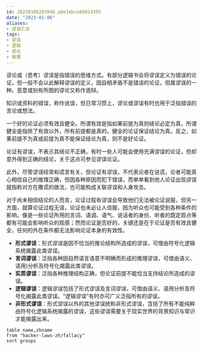 ```yaml
---
id: 20230106203048_a8e1ebce89d14395
date: "2023-01-06"
aliases:
- 谬误汇总
tags:
- 谬误
- 逻辑
- 谬论
- 推理
---
```


谬论或（思考）谬误是指错误的思维方式。有部分逻辑书会将谬误定义为错误的论证，但一般不会以此解释谬误的定义，因自相矛盾不是错误的论证，但属谬误的一种。恶意或别有所图的谬论又称作诡辩。

知识或资料的错误，称作讹误，但日常习惯上，谬论或谬误有时也用于泛指错误的言论或想法。

一个好的论证必须有效且健全。所谓有效是指如果前提为真则结论必定为真，所谓健全是指除了有效以外，所有前提都是真的，健全的论证保证结论为真。反之，如果前提不为真或前提为真不能保证结论为真，则不是好论证。

论证有谬误，不表示其结论不正确，有时一些人可能会使用充满谬误的论证，但却意外得到正确的结论，关于这点可参见谬误论证。

此外，尽管谬误经常和谎言有关，但论证有谬误，不代表论者在说谎，论者可能真心相信自己的推理正确，但因各种原因而犯下错误，而单单看到他人论证出现谬误就指称对方在撒谎的做法，也可能构成关联谬误和人身攻击。

对于尚未相信结论的人而言，论证过程有谬误会导致他们无法被论证说服，但另一方面，就算论证过程无误，论证也未必让人信服，因为听众也可能受到各种条件的影响，像是一些论证所用的言词、语调、语气、说话者的身份、听者的既定观点等都有可能会影响听众的观感；然而论证是否好的，关键还是在于论证是否有效且健全，任何的外在条件都无法影响论证本身的有效性。

- **形式谬误**：形式谬误是因不恰当的推论结构所造成的谬误，可借由符号化逻辑系统揭露此类谬误。
- **言词谬误**：泛指各种因自然语言语意不明确而形成的推理谬误，可借由语义、语用)分析及符号化揭露此类谬误。
- **实质谬误**：泛指各种推理结构正确，但论证前提不能恰当支持结论所造成的谬误。
- **逻辑谬误**：逻辑谬误包括了形式谬误及言词谬误，可借由语义、语用分析及符号化揭露此类谬误。“逻辑谬误”有时亦可广义泛指所有的谬误。
- **非形式谬误**：形式谬误以外的其他谬误统称非形式谬误，含括了所有不能纯粹由符号化逻辑系统揭露的谬误，这些谬误需要关于现实世界的背景知识与常识才能揭露出来。

```dataview
table name,zhname
from "hacker-laws-zh/fallacy"
sort groups
```
